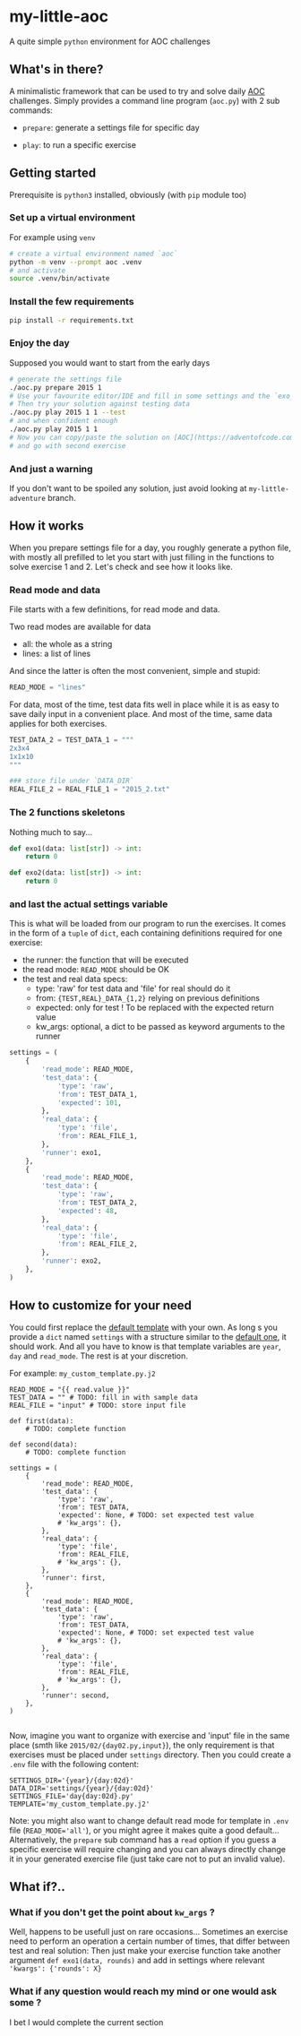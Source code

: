 # my-little-aoc

A quite simple `python` environment for AOC challenges

## What's in there?

A minimalistic framework that can be used to try and solve daily [AOC](https://adventofcode.com/) challenges.
Simply provides a command line program (`aoc.py`) with 2 sub commands:

- `prepare`: generate a settings file for specific day

- `play`: to run a specific exercise


## Getting started

Prerequisite is `python3` installed, obviously (with `pip` module too)

### Set up a virtual environment

For example using `venv`

```sh
# create a virtual environment named `aoc`
python -m venv --prompt aoc .venv
# and activate
source .venv/bin/activate
```

### Install the few requirements

```sh
pip install -r requirements.txt 
```

### Enjoy the day

Supposed you would want to start from the early days

```sh
# generate the settings file
./aoc.py prepare 2015 1
# Use your favourite editor/IDE and fill in some settings and the `exo_1` function, for a start
# Then try your solution against testing data
./aoc.py play 2015 1 1 --test
# and when confident enough
./aoc.py play 2015 1 1
# Now you can copy/paste the solution on [AOC](https://adventofcode.com/) to reclaim your first star
# and go with second exercise
```

### And just a warning

If you don't want to be spoiled any solution, just avoid looking at `my-little-adventure` branch.


## How it works

When you prepare settings file for a day, you roughly generate a python file, with mostly all prefilled
to let you start with just filling in the functions to solve exercise 1 and 2.
Let's check and see how it looks like.

### Read mode and data

File starts with a few definitions, for read mode and data.

Two read modes are available for data
- all: the whole as a string
- lines: a list of lines

And since the latter is often the most convenient, simple and stupid:

```python
READ_MODE = "lines"
```

For data, most of the time, test data fits well in place while it is as easy to save daily input in a convenient place.
And most of the time, same data applies for both exercises.

```python
TEST_DATA_2 = TEST_DATA_1 = """
2x3x4
1x1x10
"""

### store file under `DATA_DIR`
REAL_FILE_2 = REAL_FILE_1 = "2015_2.txt"
```

### The 2 functions skeletons

Nothing much to say...

```python
def exo1(data: list[str]) -> int:
    return 0

def exo2(data: list[str]) -> int:
    return 0
```

### and last the actual settings variable

This is what will be loaded from our program to run the exercises.
It comes in the form of a `tuple` of `dict`, each containing definitions required for one exercise:
- the runner: the function that will be executed
- the read mode: `READ_MODE` should be OK
- the test and real data specs:
    - type: 'raw' for test data and 'file' for real should do it
    - from: `{TEST,REAL}_DATA_{1,2}` relying on previous definitions
    - expected: only for test ! To be replaced with the expected return value
    - kw_args: optional, a dict to be passed as keyword arguments to the runner

```python
settings = (
    {
        'read_mode': READ_MODE,
        'test_data': {
            'type': 'raw',
            'from': TEST_DATA_1,
            'expected': 101,
        },
        'real_data': {
            'type': 'file',
            'from': REAL_FILE_1,
        },
        'runner': exo1,
    },
    {
        'read_mode': READ_MODE,
        'test_data': {
            'type': 'raw',
            'from': TEST_DATA_2,
            'expected': 48,
        },
        'real_data': {
            'type': 'file',
            'from': REAL_FILE_2,
        },
        'runner': exo2,
    },
)
```

## How to customize for your need

You could first replace the [default template](aoc/templates/settings.py.j2) with your own. As long s you provide
a `dict` named `settings` with a structure similar to the [default one](aoc/templates/settings.py.j2), it should work.
And all you have to know is that template variables are `year`, `day` and `read_mode`.
The rest is at your discretion.

For example: `my_custom_template.py.j2`

```
READ_MODE = "{{ read.value }}"
TEST_DATA = "" # TODO: fill in with sample data
REAL_FILE = "input" # TODO: store input file

def first(data):
    # TODO: complete function

def second(data):
    # TODO: complete function

settings = (
    {
        'read_mode': READ_MODE,
        'test_data': {
            'type': 'raw',
            'from': TEST_DATA,
            'expected': None, # TODO: set expected test value
            # 'kw_args': {},
        },
        'real_data': {
            'type': 'file',
            'from': REAL_FILE,
            # 'kw_args': {},
        },
        'runner': first,
    },
    {
        'read_mode': READ_MODE,
        'test_data': {
            'type': 'raw',
            'from': TEST_DATA,
            'expected': None, # TODO: set expected test value
            # 'kw_args': {},
        },
        'real_data': {
            'type': 'file',
            'from': REAL_FILE,
            # 'kw_args': {},
        },
        'runner': second,
    },
)


```

Now, imagine you want to organize with exercise and 'input' file in the same place (smth like `2015/02/{day02.py,input}`),
the only requirement is that exercises must be placed under `settings` directory.
Then you could create a `.env` file with the following content:

```
SETTINGS_DIR='{year}/{day:02d}'
DATA_DIR='settings/{year}/{day:02d}'
SETTINGS_FILE='day{day:02d}.py'
TEMPLATE='my_custom_template.py.j2'
```

Note: you might also want to change default read mode for template in `.env` file (`READ_MODE='all'`),
or you might agree it makes quite a good default...
Alternatively, the `prepare` sub command has a `read` option if you guess a specific exercise will require changing and
you can always directly change it in your generated exercise file (just take care not to put an invalid value).


## What if?..

### What if you don't get the point about `kw_args` ?

Well, happens to be usefull just on rare occasions...
Sometimes an exercise need to perform an operation a certain number of times, 
that differ between test and real solution:
Then just make your exercise function take another argument `def exo1(data, rounds)`
and add in settings where relevant `'kwargs': {'rounds': X}`

### What if any question would reach my mind or one would ask some ?

I bet I would complete the current section
